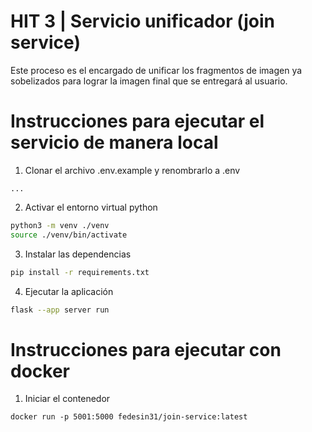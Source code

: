 # HIT 3 | Servicio unificador (join service)

Este proceso es el encargado de unificar los fragmentos de imagen ya sobelizados para lograr la imagen final que se entregará al usuario.

# Instrucciones para ejecutar el servicio de manera local

1. Clonar el archivo .env.example y renombrarlo a .env

```
...
```

2. Activar el entorno virtual python

```bash
python3 -m venv ./venv
source ./venv/bin/activate
```

3. Instalar las dependencias

```bash
pip install -r requirements.txt
```

4. Ejecutar la aplicación

```bash
flask --app server run
```

# Instrucciones para ejecutar con docker

1. Iniciar el contenedor

```
docker run -p 5001:5000 fedesin31/join-service:latest
```
